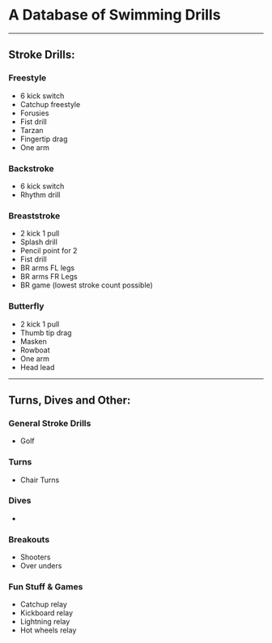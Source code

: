 # A Database of Swimming Drills
***

## Stroke Drills:

### Freestyle
* 6 kick switch
* Catchup freestyle
* Forusies
* Fist drill
* Tarzan
* Fingertip drag
* One arm

### Backstroke
* 6 kick switch
* Rhythm drill

### Breaststroke
* 2 kick 1 pull
* Splash drill
* Pencil point for 2
* Fist drill
* BR arms FL legs
* BR arms FR Legs
* BR game (lowest stroke count possible)

### Butterfly
* 2 kick 1 pull
* Thumb tip drag
* Masken
* Rowboat
* One arm 
* Head lead

***
## Turns, Dives and Other:

### General Stroke Drills
* Golf

### Turns
* Chair Turns

### Dives
* 

### Breakouts
* Shooters
* Over unders

### Fun Stuff & Games
* Catchup relay
* Kickboard relay 
* Lightning relay
* Hot wheels relay